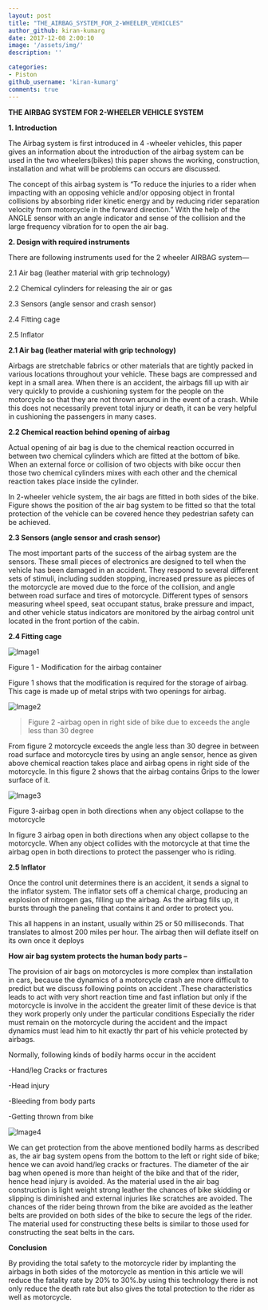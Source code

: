 ```yaml
---
layout: post
title: "THE_AIRBAG_SYSTEM_FOR_2-WHEELER_VEHICLES"
author_github: kiran-kumarg
date: 2017-12-08 2:00:10
image: '/assets/img/'
description: ''

categories:
- Piston
github_username: 'kiran-kumarg'
comments: true
---
```


**THE AIRBAG SYSTEM FOR 2-WHEELER VEHICLE SYSTEM**

**1. Introduction**

The Airbag system is first introduced in 4 -wheeler vehicles, this paper
gives an information about the introduction of the airbag system can be
used in the two wheelers(bikes) this paper shows the working,
construction, installation and what will be problems can occurs are
discussed.

The concept of this airbag system is “To reduce the injuries to a rider
when impacting with an opposing vehicle and/or opposing object in
frontal collisions by absorbing rider kinetic energy and by reducing
rider separation velocity from motorcycle in the forward direction.”
With the help of the ANGLE sensor with an angle indicator and sense of
the collision and the large frequency vibration for to open the air bag.

**2. Design with required instruments**

There are following instruments used for the 2 wheeler AIRBAG system—

2.1 Air bag (leather material with grip technology)

2.2 Chemical cylinders for releasing the air or gas

2.3 Sensors (angle sensor and crash sensor)

2.4 Fitting cage

2.5 Inflator

**2.1 Air bag (leather material with grip technology)**

Airbags are stretchable fabrics or other materials that are tightly
packed in various locations throughout your vehicle. These bags are
compressed and kept in a small area. When there is an accident, the
airbags fill up with air very quickly to provide a cushioning system for
the people on the motorcycle so that they are not thrown around in the
event of a crash. While this does not necessarily prevent total injury
or death, it can be very helpful in cushioning the passengers in many
cases.

**2.2 Chemical reaction behind opening of airbag**

Actual opening of air bag is due to the chemical reaction occurred in
between two chemical cylinders which are fitted at the bottom of bike.
When an external force or collision of two objects with bike occur then
those two chemical cylinders mixes with each other and the chemical
reaction takes place inside the cylinder.

In 2-wheeler vehicle system, the air bags are fitted in both sides of
the bike. Figure shows the position of the air bag system to be fitted
so that the total protection of the vehicle can be covered hence they
pedestrian safety can be achieved.

**2.3 Sensors (angle sensor and crash sensor)**

The most important parts of the success of the airbag system are the
sensors. These small pieces of electronics are designed to tell when the
vehicle has been damaged in an accident. They respond to several
different sets of stimuli, including sudden stopping, increased pressure
as pieces of the motorcycle are moved due to the force of the collision,
and angle between road surface and tires of motorcycle. Different types
of sensors measuring wheel speed, seat occupant status, brake pressure
and impact, and other vehicle status indicators are monitored by the
airbag control unit located in the front portion of the cabin.

**2.4 Fitting cage**

![Image1](/blog/assets/img/THE_AIRBAG_SYSTEM_FOR_2-WHEELER_VEHICLE/image1.jpeg)

Figure 1 - Modification for the airbag container

Figure 1 shows that the modification is required for the storage of
airbag. This cage is made up of metal strips with two openings for
airbag.

![Image2](/blog/assets/img/THE_AIRBAG_SYSTEM_FOR_2-WHEELER_VEHICLE/image2.jpeg)

> Figure 2 -airbag open in right side of bike due to exceeds the angle
> less than 30 degree

From figure 2 motorcycle exceeds the angle less than 30 degree in
between road surface and motorcycle tires by using an angle sensor,
hence as given above chemical reaction takes place and airbag opens in
right side of the motorcycle. In this figure 2 shows that the airbag
contains Grips to the lower surface of it.

![Image3](/blog/assets/img/THE_AIRBAG_SYSTEM_FOR_2-WHEELER_VEHICLE/image3.jpeg)

Figure 3-airbag open in both directions when any object collapse to the
motorcycle

In figure 3 airbag open in both directions when any object collapse to
the motorcycle. When any object collides with the motorcycle at that
time the airbag open in both directions to protect the passenger who is
riding.

**2.5 Inflator**

Once the control unit determines there is an accident, it sends a signal
to the inflator system. The inflator sets off a chemical charge,
producing an explosion of nitrogen gas, filling up the airbag. As the
airbag fills up, it bursts through the paneling that contains it and
order to protect you.

This all happens in an instant, usually within 25 or 50 milliseconds.
That translates to almost 200 miles per hour. The airbag then will
deflate itself on its own once it deploys

**How air bag system protects the human body parts –**

The provision of air bags on motorcycles is more complex than
installation in cars, because the dynamics of a motorcycle crash are
more difficult to predict but we discuss following points on accident
.These characteristics leads to act with very short reaction time and
fast inflation but only if the motorcycle is involve in the accident the
greater limit of these device is that they work properly only under the
particular conditions Especially the rider must remain on the motorcycle
during the accident and the impact dynamics must lead him to hit exactly
thr part of his vehicle protected by airbags.

Normally, following kinds of bodily harms occur in the accident

-Hand/leg Cracks or fractures

-Head injury

-Bleeding from body parts

-Getting thrown from bike

![Image4](/blog/assets/img/THE_AIRBAG_SYSTEM_FOR_2-WHEELER_VEHICLE/image4.jpeg)

We can get protection from the above mentioned bodily harms as described
as, the air bag system opens from the bottom to the left or right side
of bike; hence we can avoid hand/leg cracks or fractures. The diameter
of the air bag when opened is more than height of the bike and that of
the rider, hence head injury is avoided. As the material used in the air
bag construction is light weight strong leather the chances of bike
skidding or slipping is diminished and external injuries like scratches
are avoided. The chances of the rider being thrown from the bike are
avoided as the leather belts are provided on both sides of the bike to
secure the legs of the rider. The material used for constructing these
belts is similar to those used for constructing the seat belts in the
cars.

**Conclusion**

By providing the total safety to the motorcycle rider by implanting the
airbags in both sides of the motorcycle as mention in this article we
will reduce the fatality rate by 20% to 30%.by using this technology
there is not only reduce the death rate but also gives the total
protection to the rider as well as motorcycle.
